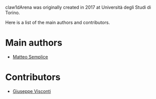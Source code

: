 claw1dArena was originally created in 2017 at Università degli Studi di Torino.

Here is a list of the main authors and contributors.

# Main authors

  * [Matteo Semplice](mailto:matteo.semplice@unito.it)

# Contributors

  * [Giuseppe Visconti](mailto:visconti@igpm.rwth-aachen.de)

